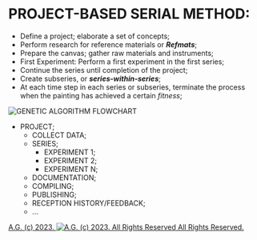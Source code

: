 # PROJECT-BASED SERIAL METHOD:
* Define a project; elaborate a set of concepts;
* Perform research for reference materials or __*Refmats*__;
* Prepare the canvas; gather raw materials and instruments;
* First Experiment: Perform a first experiment in the first series;
* Continue the series until completion of the project;
* Create subseries, or __*series-within-series*__;
* At each time step in each series or subseries, terminate the process when the painting has achieved a certain *fitness*;

![GENETIC ALGORITHM FLOWCHART](https://historiotheque.files.wordpress.com/2023/08/genetic_algorithm_flowchart_resize.png)

* PROJECT;
  * COLLECT DATA;
  * SERIES;
    * EXPERIMENT 1;
    * EXPERIMENT 2;
    * EXPERIMENT N;
  * DOCUMENTATION;
  * COMPILING;
  * PUBLISHING;
  * RECEPTION HISTORY/FEEDBACK;
  * ...
 
[A.G. (c) 2023. ![A.G. (c) 2023. All Rights Reserved](https://historiotheque.files.wordpress.com/2016/11/ag_signature_official_2015_50px_cropped.jpg) All Rights Reserved.](http://alexgagnon.com)
